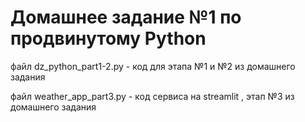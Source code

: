# Домашнее задание №1 по продвинутому Python
файл dz_python_part1-2.py - код для этапа №1 и №2 из домашнего задания

файл weather_app_part3.py - код сервиса на streamlit , этап №3 из домашнего задания
